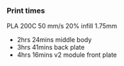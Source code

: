### Print times

PLA 200C 50 mm/s 20% infill 1.75mm

- 2hrs 24mins middle body
- 3hrs 41mins back plate
- 4hrs 16mins v2 module front plate

